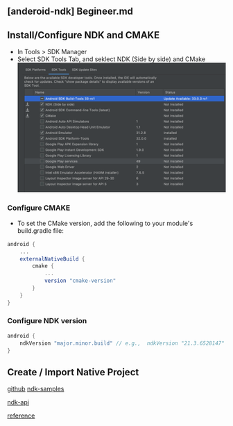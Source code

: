 ## [anderoid-ndk] Begineer.md

## **Install/Configure NDK and CMAKE**

* In Tools > SDK Manager
* Select SDK Tools Tab, and seklect NDK (Side by side) and CMake
![](../assets/img/ndk_Install.png)

### Configure CMAKE 
* To set the CMake version, add the following to your module's build.gradle file:
```gradle
android {
    ...
    externalNativeBuild {
        cmake {
            ...
            version "cmake-version"
        }
    }
}
```

### Configure NDK version
```gradle
android {
    ndkVersion "major.minor.build" // e.g.,  ndkVersion "21.3.6528147"
}
```

## **Create / Import Native Project**



[github](https://github.com/android/ndk)
[ndk-samples](https://github.com/android/ndk-samples)

[ndk-api](https://developer.android.com/ndk/reference)

[reference](https://developer.android.com/studio/projects/install-ndk)
